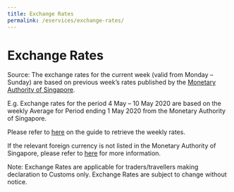```yaml
---
title: Exchange Rates
permalink: /eservices/exchange-rates/
---
```


# Exchange Rates

Source: The exchange rates for the current week (valid from Monday – Sunday) are based on previous week’s rates published by the [Monetary Authority of Singapore](https://secure.mas.gov.sg/msb/ExchangeRates.aspx).

E.g. Exchange rates for the period 4 May – 10 May 2020 are based on the weekly Average for Period ending 1 May 2020 from the Monetary Authority of Singapore.

Please refer to [here](/documents/businesses/retrieving-weekly-rates-from-mas(1).pdf) on the guide to retrieve the weekly rates.

If the relevant foreign currency is not listed in the Monetary Authority of Singapore, please refer to [here](/businesses/valuation-duties-taxes-fees/establishing-customs-value-for-imports/customs-exchange-rates) for more information.

Note: Exchange Rates are applicable for traders/travellers making declaration to Customs only. Exchange Rates are subject to change without notice.



